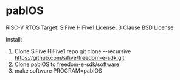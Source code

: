 # pablOS
RISC-V RTOS
Target: SiFive HiFive1
License: 3 Clause BSD License

Install:

1) Clone SiFive HiFive1 repo
  git clone --recursive https://github.com/sifive/freedom-e-sdk.git
2) Clone pablOS to freedom-e-sdk/software
3) make software PROGRAM=pablOS
